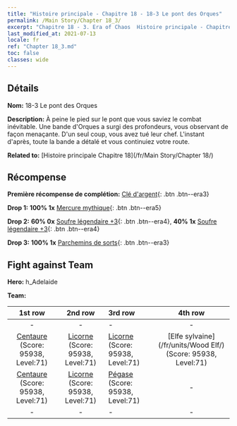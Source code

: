 ```yaml
---
title: "Histoire principale - Chapitre 18 - 18-3 Le pont des Orques"
permalink: /Main Story/Chapter 18_3/
excerpt: "Chapitre 18 - 3. Era of Chaos  Histoire principale - Chapitre 18_3. 18-3 Le pont des Orques"
last_modified_at: 2021-07-13
locale: fr
ref: "Chapter 18_3.md"
toc: false
classes: wide
---
```


## Détails

 **Nom:** 18-3 Le pont des Orques

 **Description:** À peine le pied sur le pont que vous saviez le combat inévitable. Une bande d'Orques a surgi des profondeurs, vous observant de façon menaçante. D'un seul coup, vous avez tué leur chef. L'instant d'après, toute la bande a détalé et vous continuiez votre route.

 **Related to:** [Histoire principale Chapitre 18](/fr/Main Story/Chapter 18/)

## Récompense

 **Première récompense de complétion:** [Clé d'argent](/ItemsFR/con_693/){: .btn .btn--era3}

 **Drop 1:** **100% 1x** [Mercure mythique](/ItemsFR/mat_63/){: .btn .btn--era5}

 **Drop 2:** **60% 0x** [Soufre légendaire +3](/ItemsFR/mat_57/){: .btn .btn--era4}, **40% 1x** [Soufre légendaire +3](/ItemsFR/mat_57/){: .btn .btn--era4}

 **Drop 3:** **100% 1x** [Parchemins de sorts](/ItemsFR/con_694/){: .btn .btn--era3}


## Fight against Team
 **Hero:** h_Adelaide

 **Team:**


  | 1st row | 2nd row | 3rd row | 4th row |
  |:----:|:----:|:----|:----:|
  | - | - | - | - |
  | [Centaure](/fr/units/Centaur/) (Score: 95938, Level:71)  | [Licorne](/fr/units/Unicorn/) (Score: 95938, Level:71)  | [Licorne](/fr/units/Unicorn/) (Score: 95938, Level:71)  | [Elfe sylvaine](/fr/units/Wood Elf/) (Score: 95938, Level:71)  |
  | [Centaure](/fr/units/Centaur/) (Score: 95938, Level:71)  | [Licorne](/fr/units/Unicorn/) (Score: 95938, Level:71)  | [Pégase](/fr/units/Pegasus/) (Score: 95938, Level:71)  | - |
  | - | - | - | - |


